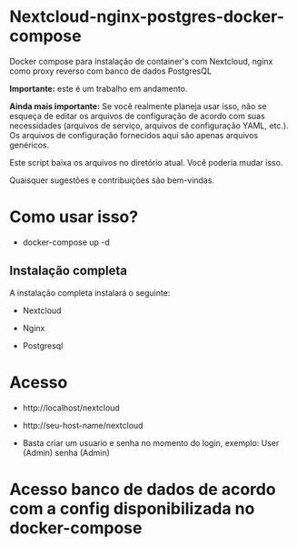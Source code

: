 # Nextcloud-nginx-postgres-docker-compose
Docker compose para instalação de container's com Nextcloud, nginx como proxy reverso com banco de dados PostgresQL

**Importante:** este é um trabalho em andamento.

**Ainda mais importante:** Se você realmente planeja usar isso, não se esqueça de editar os arquivos de configuração de acordo com suas necessidades (arquivos de serviço, arquivos de configuração YAML, etc.). Os arquivos de configuração fornecidos aqui são apenas arquivos genéricos.

Este script baixa os arquivos no diretório atual. Você poderia mudar isso.

Quaisquer sugestões e contribuições são bem-vindas.

# Como usar isso?

* docker-compose up -d

## Instalação completa

A instalação completa instalará o seguinte:

* Nextcloud

* Nginx

* Postgresql

# Acesso

* http://localhost/nextcloud
* http://seu-host-name/nextcloud

* Basta criar um usuario e senha no momento do login, exemplo: User (Admin) senha (Admin)

# Acesso banco de dados de acordo com a config disponibilizada no docker-compose

